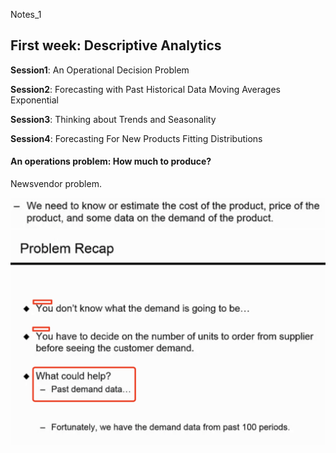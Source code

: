 Notes_1

## First week: Descriptive Analytics

**Session1**: An Operational Decision Problem

**Session2**:
Forecasting with Past Historical Data
Moving Averages
Exponential

**Session3**:
Thinking about Trends and Seasonality

**Session4**:
Forecasting For New Products
Fitting Distributions

#### An operations problem: How much to produce? 

Newsvendor problem.

<img src="./Images/image-20230617114438990.png" alt="image-20230617114438990" style="zoom:50%;" />

<img src="./Images/image-20230617115258543.png" alt="image-20230617115258543" style="zoom:50%;" />